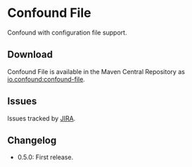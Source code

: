 # Confound File

Confound with configuration file support.

## Download

Confound File is available in the Maven Central Repository as [io.confound:confound-file](https://search.maven.org/search?q=g:io.confound%20and%20a:confound-file).

## Issues

Issues tracked by [JIRA](https://globalmentor.atlassian.net/projects/CONFOUND).

## Changelog

- 0.5.0: First release.
